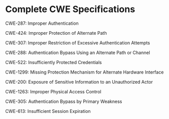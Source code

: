 

# Complete CWE Specifications

CWE-287: Improper Authentication

CWE-424: Improper Protection of Alternate Path

CWE-307: Improper Restriction of Excessive Authentication Attempts

CWE-288: Authentication Bypass Using an Alternate Path or Channel

CWE-522: Insufficiently Protected Credentials

CWE-1299: Missing Protection Mechanism for Alternate Hardware Interface

CWE-200: Exposure of Sensitive Information to an Unauthorized Actor

CWE-1263: Improper Physical Access Control

CWE-305: Authentication Bypass by Primary Weakness

CWE-613: Insufficient Session Expiration